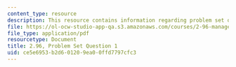 ```yaml
---
content_type: resource
description: This resource contains information regarding problem set question 1.
file: https://ol-ocw-studio-app-qa.s3.amazonaws.com/courses/2-96-management-in-engineering-fall-2012/ce5e6953b2d601209ea00ffd7797cfc3_MIT2_96F12_psetq01.pdf
file_type: application/pdf
resourcetype: Document
title: 2.96, Problem Set Question 1
uid: ce5e6953-b2d6-0120-9ea0-0ffd7797cfc3
---
```

